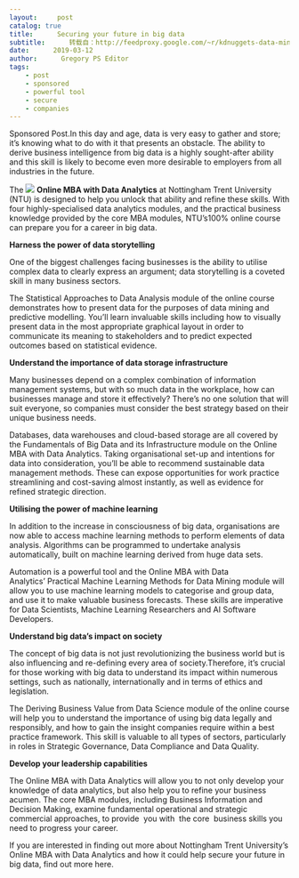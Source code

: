 ```yaml
---
layout:     post
catalog: true
title:      Securing your future in big data
subtitle:      转载自：http://feedproxy.google.com/~r/kdnuggets-data-mining-analytics/~3/Kd5P5vZ8tzM/ntu-online-mba-data-analytics.html
date:      2019-03-12
author:      Gregory PS Editor
tags:
    - post
    - sponsored
    - powerful tool
    - secure
    - companies
---
```


 Sponsored Post.In this day and age, data is very easy to gather and store; it’s knowing what to do with it that presents an obstacle. The ability to derive business intelligence from big data is a highly sought-after ability and this skill is likely to become even more desirable to employers from all industries in the future.

The ![](https://landing.online.ntu.ac.uk/sites/ntulp/files/logo.jpg)
**Online MBA with Data Analytics** at Nottingham Trent University (NTU) is designed to help you unlock that ability and refine these skills. With four highly-specialised data analytics modules, and the practical business knowledge provided by the core MBA modules, NTU’s100% online course can prepare you for a career in big data.

**Harness the power of data storytelling**

One of the biggest challenges facing businesses is the ability to utilise complex data to clearly express an argument; data storytelling is a coveted skill in many business sectors.

The Statistical Approaches to Data Analysis module of the online course demonstrates how to present data for the purposes of data mining and predictive modelling. You’ll learn invaluable skills including how to visually present data in the most appropriate graphical layout in order to communicate its meaning to stakeholders and to predict expected outcomes based on statistical evidence.

**Understand the importance of data storage infrastructure**

Many businesses depend on a complex combination of information management systems, but with so much data in the workplace, how can businesses manage and store it effectively? There’s no one solution that will suit everyone, so companies must consider the best strategy based on their unique business needs.

Databases, data warehouses and cloud-based storage are all covered by the Fundamentals of Big Data and its Infrastructure module on the Online MBA with Data Analytics. Taking organisational set-up and intentions for data into consideration, you’ll be able to recommend sustainable data management methods. These can expose opportunities for work practice streamlining and cost-saving almost instantly, as well as evidence for refined strategic direction.

**Utilising the power of machine learning**

In addition to the increase in consciousness of big data, organisations are now able to access machine learning methods to perform elements of data analysis. Algorithms can be programmed to undertake analysis automatically, built on machine learning derived from huge data sets.

Automation is a powerful tool and the Online MBA with Data Analytics’ Practical Machine Learning Methods for Data Mining module will allow you to use machine learning models to categorise and group data, and use it to make valuable business forecasts. These skills are imperative for Data Scientists, Machine Learning Researchers and AI Software Developers.

**Understand big data’s impact on society**

The concept of big data is not just revolutionizing the business world but is also influencing and re-defining every area of society.Therefore, it’s crucial for those working with big data to understand its impact within numerous settings, such as nationally, internationally and in terms of ethics and legislation.

The Deriving Business Value from Data Science module of the online course will help you to understand the importance of using big data legally and responsibly, and how to gain the insight companies require within a best practice framework. This skill is valuable to all types of sectors, particularly in roles in Strategic Governance, Data Compliance and Data Quality.

**Develop your leadership capabilities**

The Online MBA with Data Analytics will allow you to not only develop your knowledge of data analytics, but also help you to refine your business acumen. The core MBA modules, including Business Information and Decision Making, examine fundamental operational and strategic commercial approaches, to provide  you with  the core  business skills you need to progress your career.

If you are interested in finding out more about Nottingham Trent University’s Online MBA with Data Analytics and how it could help secure your future in big data, find out more here.
